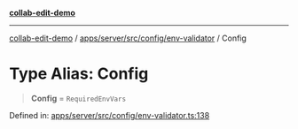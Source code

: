 [**collab-edit-demo**](../../../../../../README.md)

***

[collab-edit-demo](../../../../../../README.md) / [apps/server/src/config/env-validator](../README.md) / Config

# Type Alias: Config

> **Config** = `RequiredEnvVars`

Defined in: [apps/server/src/config/env-validator.ts:138](https://github.com/austyle-io/pub-sub-demo/blob/facd25f09850fc4e78e94ce267c52e173d869933/apps/server/src/config/env-validator.ts#L138)
